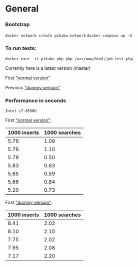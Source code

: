 # General

### Bootstrap

`docker network create pikabu-network`
`docker-compose up -d`

### To run tests:

`docker exec -it pikabu-php php /var/www/html/job-test.php`

Currently here is a latest version (master)

First ["normal version"](https://github.com/boryashkin/algorithm-problem-solving/commit/73ad00b35e2018f93b5f582b629b0037f10039e6#diff-42ea94b1fae9e0481e26d9d9ea94d1f1)

Previous ["dummy version"](https://github.com/boryashkin/algorithm-problem-solving/commit/2fc7e4736685ab64580ba2918cbe5d7f1db3b43b)


### Performance in seconds

`Intel i7-8550U`

First ["normal version"](https://github.com/boryashkin/algorithm-problem-solving/commit/73ad00b35e2018f93b5f582b629b0037f10039e6#diff-42ea94b1fae9e0481e26d9d9ea94d1f1):

| 1000 inserts  | 1000 searches |
| ------------- | ------------- |
| 5.76          |   1.09        |
| 5.76          |   1.10        |
| 5.78          |   0.50        |
| 5.83          |   0.63        |
| 5.65          |   0.59        |
| 5.66          |   0.84        |
| 5.20          |   0.73        |

First ["dummy version"](https://github.com/boryashkin/algorithm-problem-solving/commit/2fc7e4736685ab64580ba2918cbe5d7f1db3b43b):

| 1000 inserts  | 1000 searches |
| ------------- | ------------- |
| 8.41          |   2.02        |
| 8.10          |   2.10        |
| 7.75          |   2.02        |
| 7.95          |   2.08        |
| 7.17          |   2.20        |


